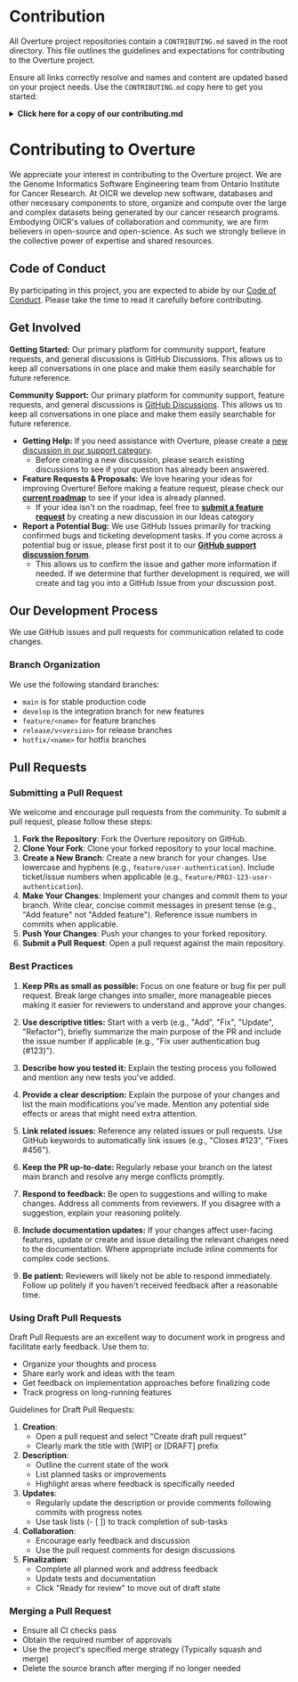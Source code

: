 # Contribution

All Overture project repositories contain a `CONTRIBUTING.md` saved in the root directory. This file outlines the guidelines and expectations for contributing to the Overture project.

Ensure all links correctly resolve and names and content are updated based on your project needs. Use the `CONTRIBUTING.md` copy here to get you started:

<details>
  <summary><b>Click here for a copy of our contributing.md</b></summary>

``````
---
sidebar_label: Contribution
---

# Contributing to Overture

We appreciate your interest in contributing to the Overture project. We are the Genome Informatics Software Engineering team from Ontario Institute for Cancer Research. At OICR we develop new software, databases and other necessary components to store, organize and compute over the large and complex datasets being generated by our cancer research programs. Embodying OICR's values of collaboration and community, we are firm believers in open-source and open-science. As such we strongly believe in the collective power of expertise and shared resources.

## Code of Conduct

By participating in this project, you are expected to abide by our [Code of Conduct](/community/code-of-conduct). Please take the time to read it carefully before contributing.

## Get Involved

**Getting Started:** Our primary platform for community support, feature requests, and general discussions is GitHub Discussions. This allows us to keep all conversations in one place and make them easily searchable for future reference.


**Community Support:** Our primary platform for community support, feature requests, and general discussions is [GitHub Discussions](https://github.com/overture-stack/docs/discussions). This allows us to keep all conversations in one place and make them easily searchable for future reference.

- **Getting Help:** If you need assistance with Overture, please create a [new discussion in our support category](https://github.com/overture-stack/docs/discussions/categories/support).
  - Before creating a new discussion, please search existing discussions to see if your question has already been answered.
- **Feature Requests & Proposals:** We love hearing your ideas for improving Overture! Before making a feature request, please check our [**current roadmap**](https://github.com/users/MitchellShiell/projects/2/views/4) to see if your idea is already planned.
  - If your idea isn't on the roadmap, feel free to [**submit a feature request**](https://github.com/overture-stack/docs/discussions/categories/ideas) by creating a new discussion in our Ideas category 
- **Report a Potential Bug:** We use GitHub Issues primarily for tracking confirmed bugs and ticketing development tasks. If you come across a potential bug or issue, please first post it to our [**GitHub support discussion forum**](https://github.com/overture-stack/docs/discussions/categories/support).
  - This allows us to confirm the issue and gather more information if needed. If we determine that further development is required, we will create and tag you into a GitHub Issue from your discussion post.

## Our Development Process

We use GitHub issues and pull requests for communication related to code changes. 

### Branch Organization

We use the following standard branches:

- `main` is for stable production code
- `develop` is the integration branch for new features
- `feature/<name>` for feature branches
- `release/v<version>` for release branches
- `hotfix/<name>` for hotfix branches

## Pull Requests

### Submitting a Pull Request

We welcome and encourage pull requests from the community. To submit a pull request, please follow these steps:

1. **Fork the Repository**: Fork the Overture repository on GitHub.
2. **Clone Your Fork**: Clone your forked repository to your local machine.
3. **Create a New Branch**: Create a new branch for your changes. Use lowercase and hyphens (e.g., `feature/user-authentication`). Include ticket/issue numbers when applicable (e.g., `feature/PROJ-123-user-authentication`).
4. **Make Your Changes**: Implement your changes and commit them to your branch. Write clear, concise commit messages in present tense (e.g., "Add feature" not "Added feature"). Reference issue numbers in commits when applicable.
5. **Push Your Changes**: Push your changes to your forked repository.
6. **Submit a Pull Request**: Open a pull request against the main repository.

### Best Practices

1. **Keep PRs as small as possible:** Focus on one feature or bug fix per pull request. Break large changes into smaller, more manageable pieces making it easier for reviewers to understand and approve your changes.

2. **Use descriptive titles:** Start with a verb (e.g., "Add", "Fix", "Update", "Refactor"), briefly summarize the main purpose of the PR and include the issue number if applicable (e.g., "Fix user authentication bug (#123)").

3. **Describe how you tested it:** Explain the testing process you followed and mention any new tests you've added.

4. **Provide a clear description:** Explain the purpose of your changes and list the main modifications you've made. Mention any potential side effects or areas that might need extra attention.

5. **Link related issues:** Reference any related issues or pull requests. Use GitHub keywords to automatically link issues (e.g., "Closes #123", "Fixes #456").

6. **Keep the PR up-to-date:** Regularly rebase your branch on the latest main branch and resolve any merge conflicts promptly.

7. **Respond to feedback:** Be open to suggestions and willing to make changes. Address all comments from reviewers. If you disagree with a suggestion, explain your reasoning politely.

8. **Include documentation updates:** If your changes affect user-facing features, update or create and issue detailing the relevant changes need to the documentation. Where appropriate include inline comments for complex code sections.

10. **Be patient:** Reviewers will likely not be able to respond immediately. Follow up politely if you haven't received feedback after a reasonable time.

### Using Draft Pull Requests

Draft Pull Requests are an excellent way to document work in progress and facilitate early feedback. Use them to:

- Organize your thoughts and process
- Share early work and ideas with the team
- Get feedback on implementation approaches before finalizing code
- Track progress on long-running features

Guidelines for Draft Pull Requests:

1. **Creation**:
   - Open a pull request and select "Create draft pull request"
   - Clearly mark the title with [WIP] or [DRAFT] prefix
2. **Description**:
   - Outline the current state of the work
   - List planned tasks or improvements
   - Highlight areas where feedback is specifically needed
3. **Updates**:
   - Regularly update the description or provide comments following commits with progress notes
   - Use task lists (- [ ]) to track completion of sub-tasks
4. **Collaboration**:
   - Encourage early feedback and discussion
   - Use the pull request comments for design discussions
5. **Finalization**:
   - Complete all planned work and address feedback
   - Update tests and documentation
   - Click "Ready for review" to move out of draft state

### Merging a Pull Request

- Ensure all CI checks pass
- Obtain the required number of approvals
- Use the project's specified merge strategy (Typically squash and merge)
- Delete the source branch after merging if no longer needed

``````
</details>

# Contributing to Overture

We appreciate your interest in contributing to the Overture project. We are the Genome Informatics Software Engineering team from Ontario Institute for Cancer Research. At OICR we develop new software, databases and other necessary components to store, organize and compute over the large and complex datasets being generated by our cancer research programs. Embodying OICR's values of collaboration and community, we are firm believers in open-source and open-science. As such we strongly believe in the collective power of expertise and shared resources.

## Code of Conduct

By participating in this project, you are expected to abide by our [Code of Conduct](/community/code-of-conduct). Please take the time to read it carefully before contributing.

## Get Involved

**Getting Started:** Our primary platform for community support, feature requests, and general discussions is GitHub Discussions. This allows us to keep all conversations in one place and make them easily searchable for future reference.


**Community Support:** Our primary platform for community support, feature requests, and general discussions is [GitHub Discussions](https://github.com/overture-stack/docs/discussions). This allows us to keep all conversations in one place and make them easily searchable for future reference.

- **Getting Help:** If you need assistance with Overture, please create a [new discussion in our support category](https://github.com/overture-stack/docs/discussions/categories/support).
  - Before creating a new discussion, please search existing discussions to see if your question has already been answered.
- **Feature Requests & Proposals:** We love hearing your ideas for improving Overture! Before making a feature request, please check our [**current roadmap**](https://github.com/users/MitchellShiell/projects/2/views/4) to see if your idea is already planned.
  - If your idea isn't on the roadmap, feel free to [**submit a feature request**](https://github.com/overture-stack/docs/discussions/categories/ideas) by creating a new discussion in our Ideas category 
- **Report a Potential Bug:** We use GitHub Issues primarily for tracking confirmed bugs and ticketing development tasks. If you come across a potential bug or issue, please first post it to our [**GitHub support discussion forum**](https://github.com/overture-stack/docs/discussions/categories/support).
  - This allows us to confirm the issue and gather more information if needed. If we determine that further development is required, we will create and tag you into a GitHub Issue from your discussion post.

## Our Development Process

We use GitHub issues and pull requests for communication related to code changes. 

### Branch Organization

We use the following standard branches:

- `main` is for stable production code
- `develop` is the integration branch for new features
- `feature/<name>` for feature branches
- `release/v<version>` for release branches
- `hotfix/<name>` for hotfix branches

## Pull Requests

### Submitting a Pull Request

We welcome and encourage pull requests from the community. To submit a pull request, please follow these steps:

1. **Fork the Repository**: Fork the Overture repository on GitHub.
2. **Clone Your Fork**: Clone your forked repository to your local machine.
3. **Create a New Branch**: Create a new branch for your changes. Use lowercase and hyphens (e.g., `feature/user-authentication`). Include ticket/issue numbers when applicable (e.g., `feature/PROJ-123-user-authentication`).
4. **Make Your Changes**: Implement your changes and commit them to your branch. Write clear, concise commit messages in present tense (e.g., "Add feature" not "Added feature"). Reference issue numbers in commits when applicable.
5. **Push Your Changes**: Push your changes to your forked repository.
6. **Submit a Pull Request**: Open a pull request against the main repository.

### Best Practices

1. **Keep PRs as small as possible:** Focus on one feature or bug fix per pull request. Break large changes into smaller, more manageable pieces making it easier for reviewers to understand and approve your changes.

2. **Use descriptive titles:** Start with a verb (e.g., "Add", "Fix", "Update", "Refactor"), briefly summarize the main purpose of the PR and include the issue number if applicable (e.g., "Fix user authentication bug (#123)").

3. **Describe how you tested it:** Explain the testing process you followed and mention any new tests you've added.

4. **Provide a clear description:** Explain the purpose of your changes and list the main modifications you've made. Mention any potential side effects or areas that might need extra attention.

5. **Link related issues:** Reference any related issues or pull requests. Use GitHub keywords to automatically link issues (e.g., "Closes #123", "Fixes #456").

6. **Keep the PR up-to-date:** Regularly rebase your branch on the latest main branch and resolve any merge conflicts promptly.

7. **Respond to feedback:** Be open to suggestions and willing to make changes. Address all comments from reviewers. If you disagree with a suggestion, explain your reasoning politely.

8. **Include documentation updates:** If your changes affect user-facing features, update or create and issue detailing the relevant changes need to the documentation. Where appropriate include inline comments for complex code sections.

10. **Be patient:** Reviewers will likely not be able to respond immediately. Follow up politely if you haven't received feedback after a reasonable time.

### Using Draft Pull Requests

Draft Pull Requests are an excellent way to document work in progress and facilitate early feedback. Use them to:

- Organize your thoughts and process
- Share early work and ideas with the team
- Get feedback on implementation approaches before finalizing code
- Track progress on long-running features

Guidelines for Draft Pull Requests:

1. **Creation**:
   - Open a pull request and select "Create draft pull request"
   - Clearly mark the title with [WIP] or [DRAFT] prefix
2. **Description**:
   - Outline the current state of the work
   - List planned tasks or improvements
   - Highlight areas where feedback is specifically needed
3. **Updates**:
   - Regularly update the description or provide comments following commits with progress notes
   - Use task lists (- [ ]) to track completion of sub-tasks
4. **Collaboration**:
   - Encourage early feedback and discussion
   - Use the pull request comments for design discussions
5. **Finalization**:
   - Complete all planned work and address feedback
   - Update tests and documentation
   - Click "Ready for review" to move out of draft state

### Merging a Pull Request

- Ensure all CI checks pass
- Obtain the required number of approvals
- Use the project's specified merge strategy (Typically squash and merge)
- Delete the source branch after merging if no longer needed


